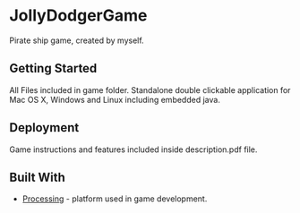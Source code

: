 # JollyDodgerGame
Pirate ship game, created by myself. 

## Getting Started

All Files included in game folder. Standalone double clickable application for Mac OS X, Windows and Linux including embedded java. 

## Deployment

Game instructions and features included inside description.pdf file.

## Built With

* [Processing](https://processing.org/) - platform used in game development.


